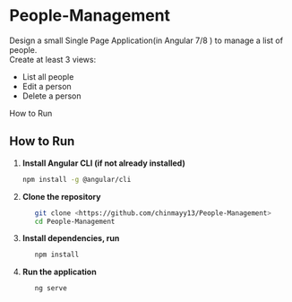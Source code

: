 # People-Management

Design a small Single Page Application(in Angular 7/8 ) to manage a list of people.  
Create at least 3 views:

- List all people
- Edit a person
- Delete a person

How to Run

## How to Run

1. **Install Angular CLI (if not already installed)**
   ```bash
   npm install -g @angular/cli
   ```

2. **Clone the repository**
   ```bash
      git clone <https://github.com/chinmayy13/People-Management>
      cd People-Management
   ```
3. **Install dependencies, run**
   ```bash
      npm install
   ```
4. **Run the application**
   ```bash
      ng serve
   ```
